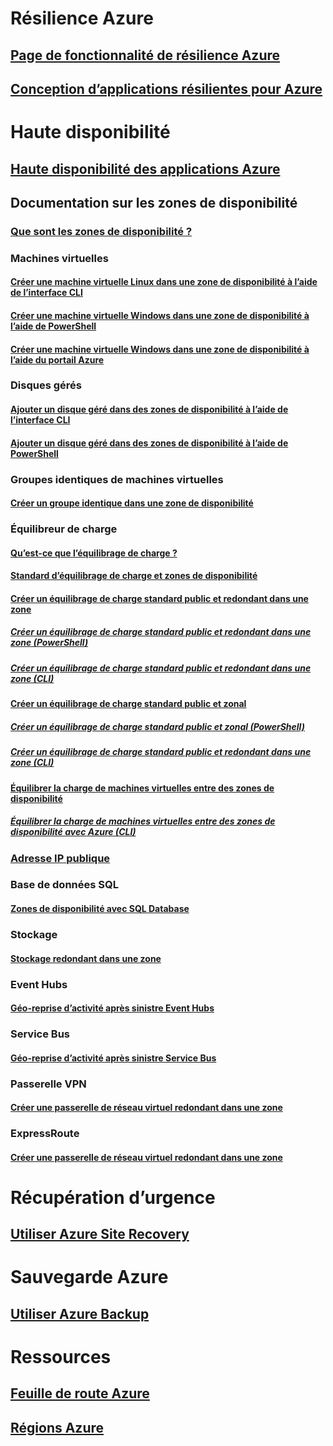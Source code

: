 
# Résilience Azure
## [Page de fonctionnalité de résilience Azure](http://azure.microsoft.com/features/resiliency)
## [Conception d’applications résilientes pour Azure](https://docs.microsoft.com/azure/architecture/resiliency/)

# Haute disponibilité

## [Haute disponibilité des applications Azure](https://docs.microsoft.com/azure/architecture/resiliency/high-availability-azure-applications)

## Documentation sur les zones de disponibilité
### [Que sont les zones de disponibilité ?](az-overview.md)

### Machines virtuelles
#### [Créer une machine virtuelle Linux dans une zone de disponibilité à l’aide de l’interface CLI](../virtual-machines/linux/create-cli-availability-zone.md)
#### [Créer une machine virtuelle Windows dans une zone de disponibilité à l’aide de PowerShell](../virtual-machines/windows/create-powershell-availability-zone.md)
#### [Créer une machine virtuelle Windows dans une zone de disponibilité à l’aide du portail Azure](../virtual-machines/windows/create-portal-availability-zone.md)

### Disques gérés
#### [Ajouter un disque géré dans des zones de disponibilité à l’aide de l’interface CLI](../virtual-machines/linux/add-disk.md#use-managed-disks)
#### [Ajouter un disque géré dans des zones de disponibilité à l’aide de PowerShell](../virtual-machines/windows/attach-disk-ps.md#add-an-empty-data-disk-to-a-virtual-machine)

### Groupes identiques de machines virtuelles 
#### [Créer un groupe identique dans une zone de disponibilité](../virtual-machine-scale-sets/virtual-machine-scale-sets-use-availability-zones.md)

### Équilibreur de charge
#### [Qu’est-ce que l’équilibrage de charge ?](../load-balancer/load-balancer-standard-overview.md)
#### [Standard d’équilibrage de charge et zones de disponibilité](../load-balancer/load-balancer-standard-availability-zones.md)

#### [Créer un équilibrage de charge standard public et redondant dans une zone](../load-balancer/load-balancer-get-started-internet-az-portal.md)
##### [Créer un équilibrage de charge standard public et redondant dans une zone (PowerShell)](../load-balancer/load-balancer-get-started-internet-az-powershell.md)
##### [Créer un équilibrage de charge standard public et redondant dans une zone (CLI)](../load-balancer/load-balancer-get-started-internet-az-cli.md)
#### [Créer un équilibrage de charge standard public et zonal](../load-balancer/load-balancer-get-started-internet-availability-zones-zonal-portal.md)
##### [Créer un équilibrage de charge standard public et zonal (PowerShell)](../load-balancer/load-balancer-get-started-internet-availability-zones-zonal-powershell.md)
##### [Créer un équilibrage de charge standard public et redondant dans une zone (CLI)](../load-balancer/load-balancer-get-started-internet-availability-zones-zonal-cli.md)
#### [Équilibrer la charge de machines virtuelles entre des zones de disponibilité](../load-balancer/load-balancer-standard-public-availability-zones-portal.md)
##### [Équilibrer la charge de machines virtuelles entre des zones de disponibilité avec Azure (CLI)](../load-balancer/load-balancer-standard-public-zone-redundant-cli.md)

### [Adresse IP publique](../virtual-network/virtual-network-public-ip-address.md#create-a-public-ip-address)

### Base de données SQL
#### [Zones de disponibilité avec SQL Database](../sql-database/sql-database-high-availability.md#zone-redundant-configuration)

### Stockage
#### [Stockage redondant dans une zone](../storage/common/storage-redundancy-zrs.md)

### Event Hubs
#### [Géo-reprise d’activité après sinistre Event Hubs](../event-hubs/event-hubs-geo-dr.md#availability-zones-preview)

### Service Bus
#### [Géo-reprise d’activité après sinistre Service Bus](../service-bus-messaging/service-bus-geo-dr.md#availability-zones-preview)

### Passerelle VPN
#### [Créer une passerelle de réseau virtuel redondant dans une zone](../vpn-gateway/create-zone-redundant-vnet-gateway.md)

### ExpressRoute
#### [Créer une passerelle de réseau virtuel redondant dans une zone](../vpn-gateway/create-zone-redundant-vnet-gateway.md)

# Récupération d’urgence
## [Utiliser Azure Site Recovery](https://docs.microsoft.com/azure/site-recovery/)

# Sauvegarde Azure
## [Utiliser Azure Backup](https://docs.microsoft.com/azure/backup/)

# Ressources
## [Feuille de route Azure](https://azure.microsoft.com/roadmap/)
## [Régions Azure](https://azure.microsoft.com/regions/)
